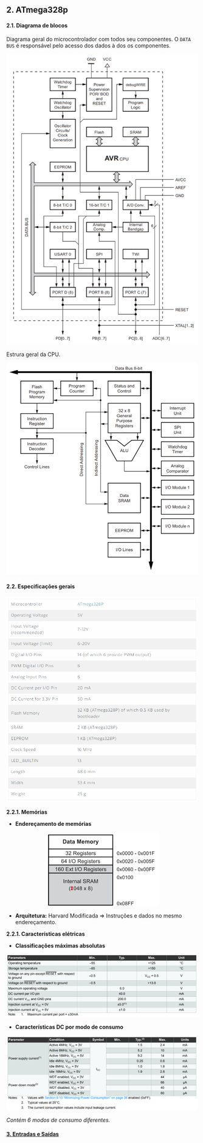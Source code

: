 ## 2. ATmega328p

#### 2.1. Diagrama de blocos

Diagrama geral do microcontrolador com todos seu componentes. O ```DATA BUS``` é responsável pelo acesso dos dados à dos os componentes.

<div align="center">
    <img src="../Figuras/diagrama-de-blocos.png" />
</div>

Estrura geral da CPU.

<div align="center">
    <img src="../Figuras/diagrama-de-blocos-cpu.png" />
</div>

#### 2.2. Especificações gerais

<div align="center">
    <img src="../Figuras/especificacoes.png" />
</div>

**2.2.1. Memórias**

- **Endereçamento de memórias**

<div align="center">
    <img src="../Figuras/enderecamento.jpg" width="300"  />
</div>

- **Arquitetura:** Harvard Modificada => Instruções e dados no mesmo endereçamento.

**2.2.1. Características elétricas**

- **Classificações máximas absolutas**

<div align="center">
    <img src="../Figuras/caracteristicas-eletricas.png" />
</div>

- **Características DC por modo de consumo**

<div align="center">
    <img src="../Figuras/caracteristicas-dc-modos-de-economia.png" />
</div>

*Contém 6 modos de consumo diferentes.*

#### [3. Entradas e Saídas](03-entradas-e-saidas.md)